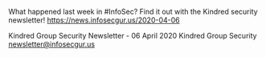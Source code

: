 What happened last week in #InfoSec? Find it out with the Kindred security newsletter!
https://news.infosecgur.us/2020-04-06

Kindred Group Security Newsletter - 06 April 2020
Kindred Group Security
newsletter@infosecgur.us
